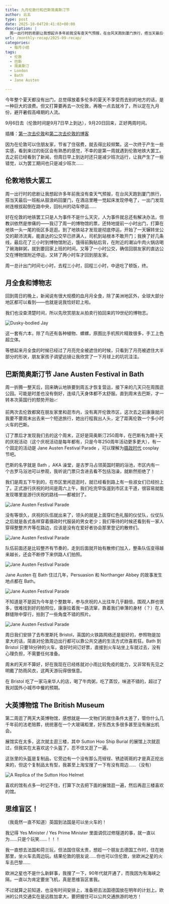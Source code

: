 ```yaml
---
title: 九月伦敦行和巴斯简奥斯汀节
author: 云五
type: post
date: 2025-10-04T20:41:03+00:00
description: |
  周一出行时的悲剧让我想起许多年前我没有查天气预报，在台风天跑到厦门旅行，搭当天最后一班船从鼓浪屿回厦门，在酒店里睡一觉起床发现停电了，一出门发现树连根拔起倒在路中央，回杭州的动车停运……
url: /monthly-recap/2025-09-recap/
categories:
  - 每月小结
tags:
  - 伦敦
  - 巴斯
  - 简奥斯汀
  - London
  - Bath
  - Jane Austen

---
```



今年整个夏天都没有出门，总觉得放着多伦多的夏天不享受而去别的地方的话，是一种巨大的浪费。但又打算要再去一次伦敦，再晚一点去就冷了，所以定在九月份，避开暑假高峰期的人流。

9月6日去（伦敦时间是9月7日早上到达），9月20日回来，正好两周时间。

插播：[第一次去伦敦](/monthly-recap/2023-04-recap/)和[第二次去伦敦的博客](/monthly-recap/2024-05-06-recap/) 

因为在伦敦可以住朋友家，节省了住宿费，就去得比较频繁。这一次终于产生一些实感，看到来过的街区会有熟悉的感觉，不幸的是第一周就遇到伦敦地铁大罢工。去之前已经看到了新闻，但周日早上到达时还只是减少班次运行，让我产生了一些错觉，以为罢工期间也只是减少班次……

## 伦敦地铁大罢工

周一出行时的悲剧让我想起许多年前我没有查天气预报，在台风天跑到厦门旅行，搭当天最后一班船从鼓浪屿回厦门，在酒店里睡一觉起床发现停电了，一出门发现树连根拔起倒在路中央，回杭州的动车停运……

好在伦敦的地铁罢工只是人为事件不是什么天灾，人为事件就总还有解决办法，但教训依然是惨痛的——我订了周一的博物馆的票，还特地提前一小时出门，打算在地铁一头一尾的街区多逛逛。到了地铁站才发现是彻底停运，开始了一天辗转坐公交的颠沛流离，能直达的公交早已挤满人，司机到站根本不敢开门；我换了好几条线，最后花了三小时到博物馆附近，饿得前胸贴后背，在附近的潮汕牛肉火锅店喝了碗海鲜粥，就到要回家上班的时间。又等了一小时公交，确信回朋友家的直达公交在博物馆附近停运，又转了两小时车才回到朋友家。

周一总计出门时间七小时，去程三小时，回程三小时，中途吃了顿饭，终。

## 月全食和博物志

回到周日的晚上，新闻说有很大规模的血月月全食，除了美洲地区外，全球大部分地区都可以看到——也就是说我恰好赶上啦。

我们也没查清楚时间，所以先欣赏朋友从拍卖行拍回来的19世纪的博物志。

![Dusky-bodied Jay](https://media.go5.dev/go5media/media_attachments/files/115/167/498/324/926/317/original/d04661538306d8cb.jpeg)

这一套有六本，除了鸟还有各种植物、螺螺，原图比手机照片精致很多，手工上色超立体。

等想起来月全食的时候已经过了月亮完全被遮住的时候，只看到了月亮被遮住大半部分的形状，朋友家孩子调望远镜让我欣赏了一下月球上的坑坑洼洼。

## 巴斯简奥斯汀节 Jane Austen Festival in Bath

周一折腾一整天后，回来确认地铁要到周五才恢复营运，接下来的几天只在周围逛公园。可能是时差也没有倒好，连续几天身体都不太舒服。直到周末去巴斯，才一转本次英国行的颓势开始📈

前两次去伦敦都窝在朋友家里和逛市内，没有离开伦敦市区，这次去之前康康就问我要不要周末出去来一个短途旅行，她出行程我出人头，定了距离伦敦一个多小时火车的巴斯。

订了票后才发现我们去的这个周末，正好是简奥斯汀250周年，在巴斯有为期十天的庆祝活动（这个庆祝活动是每年都有，只是今年250周年活动更多更大），有一个固定的活动是 Jane Austen Festival Parade ，可以理解为[摄政时代](https://en.wikipedia.org/wiki/Regency_era) cosplay 节吧。

巴斯的名字就是 Bath ，AKA 澡堂，是古罗马占领英国时期的浴池，市区内有一个古罗马浴池可以参观，我听说门票只含进去看不包括泡澡，就断然拒绝了！

我们是周五下午到的，在市区里闲逛逛时，就已经看到路上有一些淑女们已经扮上了。正式游行庆祝的时间是周六上午，我们吃完早饭遛到市区主干道，很容易就能发现哪里是游行庆祝的路线——都被封了。

![Jane Austen Festival Parade](https://media.go5.dev/go5media/media_attachments/files/115/197/378/564/957/160/original/d43b9c1e1dfd6d68.jpg)

没有等很久，庆祝的队伍就出来了，领头的就是上面穿红色礼服的仪仗队，仪仗队之后就是各式各样穿着摄政时代服装的男女老少；我们等待的时候还看到有一家人穿得整整齐齐等在路边，应该是没有在爱好者协会那里登记的散修们。

![Jane Austen Festival Parade](https://media.go5.dev/go5media/media_attachments/files/115/313/199/975/311/895/original/8b7eff05e14b2846.jpeg)

队伍前面还是比较整齐有节奏的，走到后面就开始有散修们加入，整条队伍变得越来越长，还会不断停下来供路人们拍照。

![Jane Austen Festival Parade](https://media.go5.dev/go5media/media_attachments/files/115/313/199/799/848/093/original/124c70011bec1c4a.jpeg)

Jane Austen 在 Bath 住过几年，Persuasion 和 Northanger Abbey 的故事发生地点都在 Bath。

![Jane Austen Festival Parade](https://media.go5.dev/go5media/media_attachments/files/115/197/378/538/390/757/original/b9788ebc0894bb6c.jpg)

不知道是不是因为今年是个整数年，参与庆祝的人比往年几乎翻倍，围观人群也很多，很难找到好的拍照位，康康拉着我一路流窜，靠着我们单薄的身材（？）在人群缝隙中穿行，拍到了一些角度不错的照片。

![Jane Austen Festival Parade](https://media.go5.dev/go5media/media_attachments/files/115/197/378/398/437/516/original/a1ddd4efad120870.jpg)

周日我们安排了去布里斯托 Bristol，英国的火铁路网络还是挺好的，参照物是加拿大的话，简直对伦敦周边出行都可以靠公共交通的生活方式欣喜若狂。Bath 到 Bristol 只要18分钟的火车，查好时间订好票，直接到火车站坐上车就过去，没有心理负担，不需要任何准备。

周末的天并不算好，好在我现在已经练就对小雨比较免疫的能力，又非常有先见之明戴了防雨风衣，这两天游玩得很惬意。

在 Bristol 吃了一家马来华人的店，喝了牛肉粥，吃了蒸饺，味道不错的，超过了我对国外小城市中餐的预期。

## 大英博物馆 The British Museum

第二周逛了两天大英博物馆，感想就是——文物们的居住条件太差了，管你什么几千年前的法老陪葬，统统塞在一个大玻璃柜里，好东西太多很多甚至没有展出机会。

展馆实在太多，这次就主逛三楼，其中 Sutton Hoo Ship Burial 的展馆上次就逛过，但我实在太喜欢这个头盔了，忍不住又逛了一遍。

这张里的头盔是复制品，它旁边有一个没有那么亮锃锃、锈迹斑斑的才是真正挖出来的，但这个复制品太有型，我甚至上淘宝搜了一下有没有周边……（没有）

![A Replica of the Sutton Hoo Helmet](https://media.go5.dev/go5media/media_attachments/files/115/313/199/888/432/794/original/24258b7d6c5e3451.jpeg)

喜欢的馆有点多一时记不住，打算下次去把下面的展馆逛一遍，然后再逛三楼喜欢的馆。


## 思维盲区！

（我竟然一直不知道）英国到法国是可以坐火车的！

我记得 Yes Minister / Yes Prime Minister 里面调侃过修隧道的事，就一直以为……只是个玩笑……！！！

我一直想去法国和荷兰玩，但法国住宿太贵，想趁一个朋友去德国工作时，住在她那里，坐火车去周边玩。结果伦敦的朋友说……你也可以住伦敦，坐欧洲之星的火车去巴黎……

欧洲之星也不是什么新鲜事，我搜了一下，90年代就开通了，而我因为有海峡之隔，一直以为肯定要坐飞机，真是思维盲区害我。

不过就算之前知道，也没有时间安排上，准备把去法国德国放在明年的计划上。欧洲的公共交通实在是远胜加拿大，要把握住可以公共交通旅游的地方！


